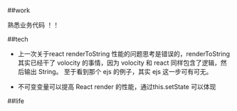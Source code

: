 ##work

熟悉业务代码 ！！

##tech

* 上一次关于react renderToString 性能的问题思考是错误的，renderToString 其实已经干了 volocity 的事情，因为 volocity 和 react 同样包含了逻辑，然后输出 String。  至于看到那个 ejs 的例子，其实 ejs 这一步可有可无。

* 不可变变量可以提高 React render 的性能，通过this.setState 可以体现

##life
